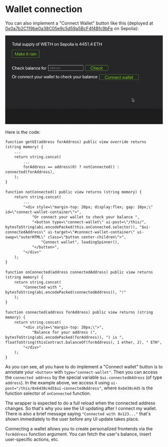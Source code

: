 # Wallet connection

You can also implement a "Connect Wallet" button like this (deployed at [0x0a7b2C119be0a38C05e9c5d59a5BcF4f4Bfc9bFe](https://monobase.xyz/sepolia/address/0x0a7b2C119be0a38C05e9c5d59a5BcF4f4Bfc9bFe/frontend) on Sepolia):

![Video showing a "connect wallet" button. When the button is clicked, there is a message "Connect with 0x123..." and later "Balance of your address (0x123...) is Y ETH](assets/connect-wallet.gif)

Here is the code:

```Solidity
function getUI(address forAddress) public view override returns (string memory) {
    ...
    return string.concat(
    	...
    	forAddress == address(0) ? notConnected() : connected(forAddress),
    );
}

function notConnected() public view returns (string memory) {
	return string.concat(
		...
		"<div style=\"margin-top: 20px; display:flex; gap: 10px;\" id=\"connect-wallet-container\">",
			"Or connect your wallet to check your balance ",
			"<button type=\"connect-wallet\" ui-post=\"/this/", bytesToString(abi.encodePacked(this.onConnected.selector)), "$ui-connectedAddress\" ui-target=\"#connect-wallet-container\" ui-swap=\"outerHTML\" class=\"button center-children\">",
				"Connect wallet", loadingSpinner(),
			"</button>",
		"</div>"
	);
}

function onConnected(address connectedAddress) public view returns (string memory) {
	return string.concat(
		"Connected with ", bytesToString(abi.encodePacked(connectedAddress)), "!"
	);
}

function connected(address forAddress) public view returns (string memory) {
	return string.concat(
		"<div style=\"margin-top: 20px;\">",
			"Balance for your address (", bytesToString(abi.encodePacked(forAddress)), ") is ", floatToString(thisContract.balanceOf(forAddress), 1 ether, 2), " ETH",
		"</div>"
	);
}
```

As you can see, all you have to do implement a "Connect wallet" button is to annotate your `<button>` with `type="connect-wallet"`. Then you can access the `connected address` by the special variable `$ui-connectedAddress` (of type `address`). In the example above, we access it using `ui-post="/this/0x6438c4d5$ui-connectedAddress"`, where `0x6438c4d5` is the function selector of `onConnected` function.

The wrapper is expected to do a full reload when the connected address changes. So that's why you see the UI updating after I connect my wallet. There is also a brief message saying `"Connected with 0x123..."` that's shown immediately to the user before any UI update takes place.

Connecting a wallet allows you to create personalized frontends via the `forAddress` function argument. You can fetch the user's balance, insert user-specific actions, etc.

